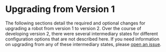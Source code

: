 # Upgrading from Version 1

The following sections detail the required and optional changes for upgrading a robot from version 1 to version 2. Over the course of developing version 2, there were several intermediary states for different configuration options that are not described here. If you need information on upgrading from any of these intermediary states, please [open an issue](https://github.com/lnxjedi/gopherbot/issues/new).